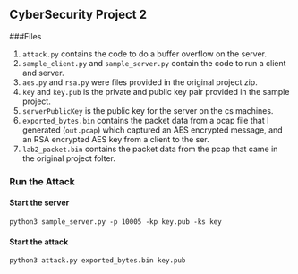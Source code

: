 ## CyberSecurity Project 2

###Files
1. `attack.py` contains the code to do a buffer overflow on the server.
2. `sample_client.py` and `sample_server.py` contain the code to run a client and server. 
3. `aes.py` and `rsa.py` were files provided in the original project zip.
4. `key` and `key.pub` is the private and public key pair provided in the sample project. 
5. `serverPublicKey` is the public key for the server on the cs machines. 
6. `exported_bytes.bin` contains the packet data from a pcap file that I generated (`out.pcap`) which captured an AES encrypted message, and an RSA encrypted AES key from a client to the ser. 
7. `lab2_packet.bin` contains the packet data from the pcap that came in the original project folter.

### Run the Attack

#### Start the server
`python3 sample_server.py -p 10005 -kp key.pub -ks key`

#### Start the attack
`python3 attack.py exported_bytes.bin key.pub`
